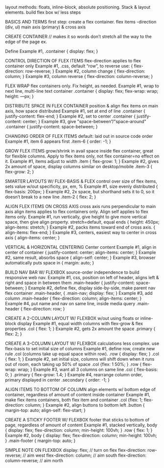 layout methods: floats, inline-block, absolute positioning. Stack & layout
elements. build flex box w/ less steps

BASICS AND TERMS
first step: create a flex container. flex items -direction (div, ul)
main axis (primary) & cross axis

CREATE CONTAINER
// makes it so words don’t stretch all the way to the edge of the page
ex. <div classname=“container”>

Define
Example #1,
.container { display: flex; }

CONTROL DIRECTION OF FLEX ITEMS
flex-direction applies to flex container only
Example #1, .css, default “row”, to reverse use:
{ flex-direction: row-reverse; }
Example #2, column change
{ flex-direction: column; }
Example #3, column reverse
{ flex-direction: column-reverse; }

FLEX WRAP
flex containers only. Fix height, as needed.
Example #1, wrap to next line, multi-line text container
.container { display: flex; flex-wrap: wrap; height: —px; }

DISTRIBUTE SPACE IN FLEX CONTAINER
position & align flex items on main axis, how space distributed
Example #1, set at end of line
.container { justify-content: flex-end; }
Example #2, set to center
.container { justify-content: center; }
Example #3, give "space-between”/"space-around"
.container { justify-content: space-between; }

CHANGING ORDER OF FLEX ITEMS
default: laid out in source code order
Example #1, item 6 appears first
.item-6 { order: -1; }

GROW FLEX ITEMS
grow/shrink in avail space inside flex container, great for flexible columns. Apply to flex items only, not flex container=no effect on it.
Example #1, items adjust to width
.item { flex-grow: 1; }
Example #2, gives 2x amount of space, display columns similar on desktop/mobile
.item-3 { flex-grow: 2; }

SMARTER LAYOUTS W/ FLEX-BASIS & FLEX
control over size of flex items, sets value w/out specificity, px, em, %
Example #1, size evenly distributed
{ flex-basis: 200px; }
Example #2, 2x space, but shorthand sets it to 0, so it doesn’t break to a new line
.item-2 { flex: 2; }

ALIGN FLEX ITEMS ON CROSS AXIS
cross axis runs perpendicular to main axis
align items applies to flex containers only. Align self applies to flex items only.
Example #1, run vertically, give height to give more vertical space, then give align property. stretch=default, equal ends
{ height: 450px; align-items: stretch; }
Example #2, packs items toward end of cross axis.
{ align-items: flex-end; }
Example #3, centers, easiest way to center in cross axis
{ align-items: center; }

VERTICAL & HORIZONTAL CENTERING
Center content
Example #1, align in center of container
{ justify-content: center; align-items: center; }
Example #2, same result, absorbs space
{ align-self: center; }
Example #3, browser automatically puts space in
{ margin: auto; }

BUILD NAV BAR W/ FLEXBOX
source-order independence to build responsive web nav.
Example #1, css, position on left of header, aligns left & right and space in between them
.main-header { justify-content: space-between; }
Example #2, define flex, display side-by-side, make parent nav flex container
.main-header, { .main-nav; display: flex; }
Example #3, add column
.main-header { flex-direction: column; align-items: center; }
Example #4, put name and nav on same line, inside media query
.main-header { flex-direction: row; }

CREATE A 2-COLUMN LAYOUT W/ FLEXBOX
w/out using floats or inline-block display
Example #1, equal width columns with flex-grow & flex properties
.col { flex: 1; }
Example #2, gets 2x amount the space
.primary { flex: 2; }

CREATE A 3-COLUMN LAYOUT W/ FLEXBOX
calculations less complex. use flex-basis to set initial size of columns
Example #1, define row, create new rule .col (columns take up equal space within row).
.row { display: flex; }
.col { flex: 1; }
Example #2, set initial size, columns will shift down when it runs out of room, each taking up 50% of space
.col {flex: 1 50%; }
.row { flex-wrap: wrap; }
Example #3, want all 3 columns on same line
.col { flex-basis: 0; }
.primary { flex-grow: 1.4; }
Example #4, rearrange column order, primary displayed in center
.secondary { order: -1; }

ALIGN ITEMS TO BOTTOM OF COLUMN
align elements w/ bottom edge of container, regardless of amount of content inside container
Example #1, make flex items containers, both flex item and container
.col {flex: 1; flex-direction: column; }
Example #2, align buttons to bottom left
.button { margin-top: auto; align-self: flex-start; }

CREATE A STICKY FOOTER W/ FLEXBOX
footer that sticks to bottom of page, regardless of amount of content
Example #1, stacked vertically,
body { display: flex; flex-direction: column; min-height: 100vh; }
.row { flex: 1; }
Example #2,
body { display: flex; flex-direction: column; min-height: 100vh; }
.main-footer { margin-top: auto; }

SIMPLE NOTE ON FLEXBOX
display: flex; // turn on flex
flex-direction: row-reverse; // aim west
flex-direction: column; // aim south
flex-direction: column-reverse; // aim north
